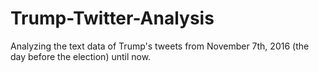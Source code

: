 # Trump-Twitter-Analysis
Analyzing the text data of Trump's tweets from November 7th, 2016 (the day before the election) until now. 
